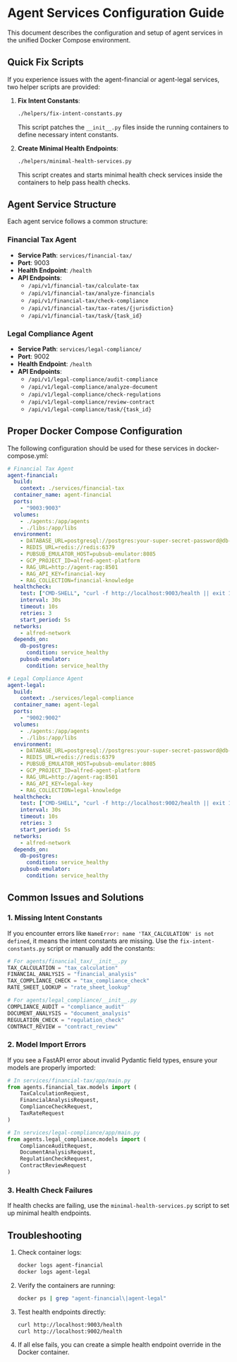 # Agent Services Configuration Guide

This document describes the configuration and setup of agent services in the unified Docker Compose environment.

## Quick Fix Scripts

If you experience issues with the agent-financial or agent-legal services, two helper scripts are provided:

1. **Fix Intent Constants**: 
   ```bash
   ./helpers/fix-intent-constants.py
   ```
   This script patches the `__init__.py` files inside the running containers to define necessary intent constants.

2. **Create Minimal Health Endpoints**:
   ```bash
   ./helpers/minimal-health-services.py
   ```
   This script creates and starts minimal health check services inside the containers to help pass health checks.

## Agent Service Structure

Each agent service follows a common structure:

### Financial Tax Agent

- **Service Path**: `services/financial-tax/`
- **Port**: 9003
- **Health Endpoint**: `/health`
- **API Endpoints**:
  - `/api/v1/financial-tax/calculate-tax`
  - `/api/v1/financial-tax/analyze-financials`
  - `/api/v1/financial-tax/check-compliance`
  - `/api/v1/financial-tax/tax-rates/{jurisdiction}`
  - `/api/v1/financial-tax/task/{task_id}`

### Legal Compliance Agent

- **Service Path**: `services/legal-compliance/`
- **Port**: 9002
- **Health Endpoint**: `/health`
- **API Endpoints**:
  - `/api/v1/legal-compliance/audit-compliance`
  - `/api/v1/legal-compliance/analyze-document`
  - `/api/v1/legal-compliance/check-regulations`
  - `/api/v1/legal-compliance/review-contract`
  - `/api/v1/legal-compliance/task/{task_id}`

## Proper Docker Compose Configuration

The following configuration should be used for these services in docker-compose.yml:

```yaml
# Financial Tax Agent
agent-financial:
  build:
    context: ./services/financial-tax
  container_name: agent-financial
  ports:
    - "9003:9003"
  volumes:
    - ./agents:/app/agents
    - ./libs:/app/libs
  environment:
    - DATABASE_URL=postgresql://postgres:your-super-secret-password@db-postgres:5432/postgres
    - REDIS_URL=redis://redis:6379
    - PUBSUB_EMULATOR_HOST=pubsub-emulator:8085
    - GCP_PROJECT_ID=alfred-agent-platform
    - RAG_URL=http://agent-rag:8501
    - RAG_API_KEY=financial-key
    - RAG_COLLECTION=financial-knowledge
  healthcheck:
    test: ["CMD-SHELL", "curl -f http://localhost:9003/health || exit 1"]
    interval: 30s
    timeout: 10s
    retries: 3
    start_period: 5s
  networks:
    - alfred-network
  depends_on:
    db-postgres:
      condition: service_healthy
    pubsub-emulator:
      condition: service_healthy

# Legal Compliance Agent
agent-legal:
  build:
    context: ./services/legal-compliance
  container_name: agent-legal
  ports:
    - "9002:9002"
  volumes:
    - ./agents:/app/agents
    - ./libs:/app/libs
  environment:
    - DATABASE_URL=postgresql://postgres:your-super-secret-password@db-postgres:5432/postgres
    - REDIS_URL=redis://redis:6379
    - PUBSUB_EMULATOR_HOST=pubsub-emulator:8085
    - GCP_PROJECT_ID=alfred-agent-platform
    - RAG_URL=http://agent-rag:8501
    - RAG_API_KEY=legal-key
    - RAG_COLLECTION=legal-knowledge
  healthcheck:
    test: ["CMD-SHELL", "curl -f http://localhost:9002/health || exit 1"]
    interval: 30s
    timeout: 10s
    retries: 3
    start_period: 5s
  networks:
    - alfred-network
  depends_on:
    db-postgres:
      condition: service_healthy
    pubsub-emulator:
      condition: service_healthy
```

## Common Issues and Solutions

### 1. Missing Intent Constants

If you encounter errors like `NameError: name 'TAX_CALCULATION' is not defined`, it means the intent constants are missing. Use the `fix-intent-constants.py` script or manually add the constants:

```python
# For agents/financial_tax/__init__.py
TAX_CALCULATION = "tax_calculation"
FINANCIAL_ANALYSIS = "financial_analysis"
TAX_COMPLIANCE_CHECK = "tax_compliance_check"
RATE_SHEET_LOOKUP = "rate_sheet_lookup"

# For agents/legal_compliance/__init__.py
COMPLIANCE_AUDIT = "compliance_audit"
DOCUMENT_ANALYSIS = "document_analysis"
REGULATION_CHECK = "regulation_check"
CONTRACT_REVIEW = "contract_review"
```

### 2. Model Import Errors

If you see a FastAPI error about invalid Pydantic field types, ensure your models are properly imported:

```python
# In services/financial-tax/app/main.py
from agents.financial_tax.models import (
    TaxCalculationRequest,
    FinancialAnalysisRequest,
    ComplianceCheckRequest,
    TaxRateRequest
)

# In services/legal-compliance/app/main.py
from agents.legal_compliance.models import (
    ComplianceAuditRequest,
    DocumentAnalysisRequest,
    RegulationCheckRequest,
    ContractReviewRequest
)
```

### 3. Health Check Failures

If health checks are failing, use the `minimal-health-services.py` script to set up minimal health endpoints.

## Troubleshooting 

1. Check container logs:
   ```bash
   docker logs agent-financial
   docker logs agent-legal
   ```

2. Verify the containers are running:
   ```bash
   docker ps | grep "agent-financial\|agent-legal"
   ```

3. Test health endpoints directly:
   ```bash
   curl http://localhost:9003/health
   curl http://localhost:9002/health
   ```

4. If all else fails, you can create a simple health endpoint override in the Docker container.